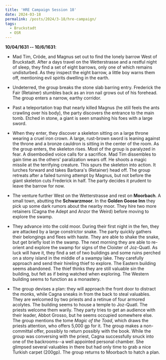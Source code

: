 ```yaml
---
title: 'HRE Campaign Session 18'
date: 2024-03-18
permalink: /posts/2024/3-18/hre-campaign/
tags:
  - Bruckstadt
  - OSR
---
```



**10/04/1631 -- 10/6/1631**:

- Mad Tim, Cröde, and Magnus set out to find the lonely barrow West of Bruckstadt. After a days travel on the Wetterstrasse and a restful night of sleep, they find a set of eight barrows, only one of which remains undisturbed. As they inspect the eight barrow, a little boy warns them off, mentioning evil spirits dwelling in the earth.

- Undeterred, the group breaks the stone slab barring entry. Frederick the Fair (Retainer) stumbles back as an iron nail grows out of his forehead. The group enters a narrow, earthy corridor. 

- Past a teleportation trap that nearly killed Magnus (he still feels the ants crawling over his body), the party discovers the entrance to the main tomb. Etched in stone, a giant is seen smashing his foes with a large sword. 

- When they enter, they discover a skeleton sitting on a large throne wearing a cruel iron crown. A large, rust-brown sword is leaning against the throne and a bronze cauldron is sitting in the center of the room. As the group enters, the skeleton rises. Most of the group is paralyzed in fear. A disembodied voice calls for a sacrifice. Mad Tim dissembles to gain time as the others' paralization wears off. He shoots a magic missile at the terrifying creature. This spurs the skeleton into action. It lurches forward and takes Barbara's (Retainer) head off. The group retreats after a failed turning attempt by Magnus, but not before the giant skeleton cuts Frederick in half. The party decides it prudent to leave the barrow for now.

- The venture further West on the Wetterstrasse and rest on **Moorbach**. A small town, abutting the **Schwarzmoor**. In the **Golden Goose Inn** they pick up some dark rumors about the nearby moor. They hire two more retainers (Cagna the Adept and Anzor the Weird) before moving to explore the swamp.

- They advance into the cold moor. During their first night in the fen, they are attacked by a large constrictor snake. The party quickly gathers their belongings and flees with haste. They are able to shake the snake, but get briefly lost in the swamp. The next morning they are able to re-orient and explore the swamp for signs of the Cloister of Joz-Quatl. As luck will have it, they find a set of two buildings and some ruins perched on a stony island in the middle of a swampy lake. They carefully approach and send their hireling thief to explore. The Eastern building seems abandoned. The thief thinks they are still valuable sin the building, but felt as if being watched when exploring. The Western building seems to function as a monastery. 

- The group devises a plan: they will approach the front door to distract the monks, while Cagna sneaks in from the back to steal valuables. They are welcomed by two priests and a retinue of four armored acolytes. The building seems to house a temple to Joz-Quatl. The priests welcome them warily. They party tries to get an audience with their leader, Abbot Grosso, but he seems occupied somewhere else. The group mentions the tome *Magic of the Toad*, which draws the priests attention, who offers 5,000 gp for it. The group makes a non-committal offer, possibly to return possibly with the book. While the group was conversing with the priest, Cagna successfully snuck into one of the backrooms--a well appointed personal chamber. She glimpsed several valuables in there but had only time to grab a nice Turkish carpet (200gp). The group returns to Moorbach to hatch a plan.
